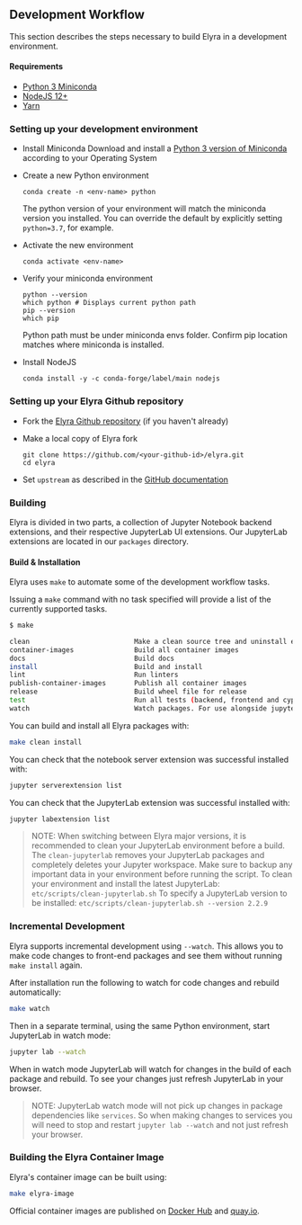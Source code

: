 <!--
{% comment %}
Copyright 2018-2021 Elyra Authors

Licensed under the Apache License, Version 2.0 (the "License");
you may not use this file except in compliance with the License.
You may obtain a copy of the License at

http://www.apache.org/licenses/LICENSE-2.0

Unless required by applicable law or agreed to in writing, software
distributed under the License is distributed on an "AS IS" BASIS,
WITHOUT WARRANTIES OR CONDITIONS OF ANY KIND, either express or implied.
See the License for the specific language governing permissions and
limitations under the License.
{% endcomment %}
-->
## Development Workflow
This section describes the steps necessary to build Elyra in a development environment. 

#### Requirements

* [Python 3 Miniconda](https://docs.conda.io/en/latest/miniconda.html)
* [NodeJS 12+](https://nodejs.org/en/)
* [Yarn](https://yarnpkg.com/lang/en/docs/install)

### Setting up your development environment

* Install Miniconda
Download and install a [Python 3 version of Miniconda](https://docs.conda.io/en/latest/miniconda.html) according to your Operating System

* Create a new Python environment

    ```
    conda create -n <env-name> python
    ```

    The python version of your environment will match the miniconda version you installed. You can override the default by explicitly setting `python=3.7`, for example.

* Activate the new environment

    ```
    conda activate <env-name>
    ```

* Verify your miniconda environment

    ```
    python --version
    which python # Displays current python path
    pip --version
    which pip
    ```
    Python path must be under miniconda envs folder.
    Confirm pip location matches where miniconda is installed.

* Install NodeJS

    ```
    conda install -y -c conda-forge/label/main nodejs
    ```

### Setting up your Elyra Github repository

* Fork the [Elyra Github repository](https://github.com/elyra-ai/elyra) (if you haven't already)

* Make a local copy of Elyra fork
    ```
    git clone https://github.com/<your-github-id>/elyra.git
    cd elyra
    ```
* Set `upstream` as described in the [GitHub documentation](https://docs.github.com/en/github/collaborating-with-issues-and-pull-requests/configuring-a-remote-for-a-fork)

### Building
Elyra is divided in two parts, a collection of Jupyter Notebook backend extensions,
and their respective JupyterLab UI extensions. Our JupyterLab extensions are located in our `packages`
directory. 

#### Build & Installation

Elyra uses `make` to automate some of the development workflow tasks.

Issuing a `make` command with no task specified will provide a list of the currently supported tasks.

```bash
$ make

clean                          Make a clean source tree and uninstall extensions
container-images               Build all container images
docs                           Build docs
install                        Build and install
lint                           Run linters
publish-container-images       Publish all container images
release                        Build wheel file for release
test                           Run all tests (backend, frontend and cypress integration tests)
watch                          Watch packages. For use alongside jupyter lab --watch
```

You can build and install all Elyra packages with:

```bash
make clean install
```

You can check that the notebook server extension was successful installed with:
```bash
jupyter serverextension list
```

You can check that the JupyterLab extension was successful installed with:
```bash
jupyter labextension list
```

> NOTE: 
When switching between Elyra major versions, it is recommended to clean your JupyterLab environment before a build.
The `clean-jupyterlab` removes your JupyterLab packages and completely deletes your Jupyter workspace.
Make sure to backup any important data in your environment before running the script.
To clean your environment and install the latest JupyterLab:
`etc/scripts/clean-jupyterlab.sh`
To specify a JupyterLab version to be installed:
`etc/scripts/clean-jupyterlab.sh --version 2.2.9`

### Incremental Development

Elyra supports incremental development using `--watch`. This allows you to make code changes to
front-end packages and see them without running `make install` again.

After installation run the following to watch for code changes and rebuild automatically:
```bash
make watch
```

Then in a separate terminal, using the same Python environment, start JupyterLab in watch mode:
```bash
jupyter lab --watch
```

When in watch mode JupyterLab will watch for changes in the build of each package and rebuild.
To see your changes just refresh JupyterLab in your browser.

> NOTE: JupyterLab watch mode will not pick up changes in package dependencies like `services`.
So when making changes to services you will need to stop and restart `jupyter lab --watch` and
not just refresh your browser.

### Building the Elyra Container Image

Elyra's container image can be built using:

```bash
make elyra-image
```

Official container images are published on [Docker Hub](https://hub.docker.com/r/elyra/elyra/tags) and [quay.io](https://quay.io/repository/elyra/elyra?tab=tags).
